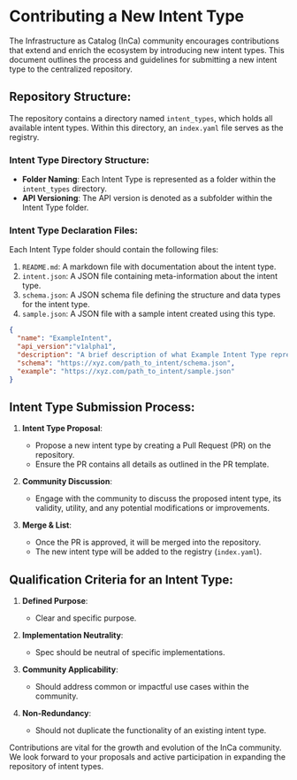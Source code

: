 # Contributing a New Intent Type

The Infrastructure as Catalog (InCa) community encourages contributions that extend and enrich the ecosystem by introducing new intent types. This document outlines the process and guidelines for submitting a new intent type to the centralized repository.

## Repository Structure:

The repository contains a directory named `intent_types`, which holds all available intent types. Within this directory, an `index.yaml` file serves as the registry.

### Intent Type Directory Structure:

- **Folder Naming**: Each Intent Type is represented as a folder within the `intent_types` directory.
- **API Versioning**: The API version is denoted as a subfolder within the Intent Type folder.

### Intent Type Declaration Files:

Each Intent Type folder should contain the following files:

1. `README.md`: A markdown file with documentation about the intent type.
2. `intent.json`: A JSON file containing meta-information about the intent type.
3. `schema.json`: A JSON schema file defining the structure and data types for the intent type.
4. `sample.json`: A JSON file with a sample intent created using this type.

```json 
{
  "name": "ExampleIntent",
  "api_version":"v1alpha1",
  "description": "A brief description of what Example Intent Type represents.",
  "schema": "https://xyz.com/path_to_intent/schema.json",
  "example": "https://xyz.com/path_to_intent/sample.json"
}
```


## Intent Type Submission Process:

1. **Intent Type Proposal**:
   - Propose a new intent type by creating a Pull Request (PR) on the repository.
   - Ensure the PR contains all details as outlined in the PR template.

2. **Community Discussion**:
   - Engage with the community to discuss the proposed intent type, its validity, utility, and any potential modifications or improvements.

3. **Merge & List**:
   - Once the PR is approved, it will be merged into the repository.
   - The new intent type will be added to the registry (`index.yaml`).

## Qualification Criteria for an Intent Type:

1. **Defined Purpose**:
   - Clear and specific purpose.
   
2. **Implementation Neutrality**:
   - Spec should be neutral of specific implementations.
   
3. **Community Applicability**:
   - Should address common or impactful use cases within the community.
   
4. **Non-Redundancy**:
   - Should not duplicate the functionality of an existing intent type.

Contributions are vital for the growth and evolution of the InCa community. We look forward to your proposals and active participation in expanding the repository of intent types.
